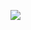 ![](https://cdn.nlark.com/yuque/0/2022/jpeg/1128524/1665582109739-40d69fbd-375a-470a-bab4-7fee14bd3945.jpeg)
